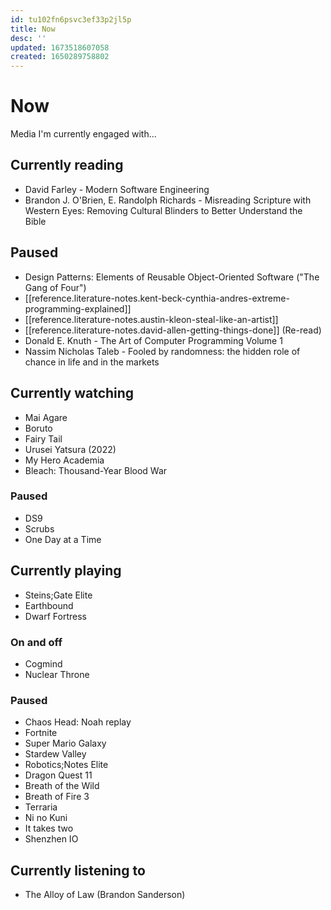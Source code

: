 ```yaml
---
id: tu102fn6psvc3ef33p2jl5p
title: Now
desc: ''
updated: 1673518607058
created: 1650289758802
---
```


# Now

Media I'm currently engaged with...

## Currently reading
- David Farley - Modern Software Engineering
- Brandon J. O'Brien, E. Randolph Richards - Misreading Scripture with Western Eyes: Removing Cultural Blinders to
  Better Understand the Bible
## Paused
- Design Patterns: Elements of Reusable Object-Oriented Software ("The Gang of Four")
- [[reference.literature-notes.kent-beck-cynthia-andres-extreme-programming-explained]]
- [[reference.literature-notes.austin-kleon-steal-like-an-artist]]
- [[reference.literature-notes.david-allen-getting-things-done]] (Re-read)
- Donald E. Knuth - The Art of Computer Programming Volume 1
- Nassim Nicholas Taleb - Fooled by randomness: the hidden role of chance in life and in the markets

## Currently watching
- Mai Agare
- Boruto
- Fairy Tail
- Urusei Yatsura (2022)
- My Hero Academia
- Bleach: Thousand-Year Blood War

### Paused
- DS9
- Scrubs
- One Day at a Time

## Currently playing
- Steins;Gate Elite
- Earthbound
- Dwarf Fortress

### On and off
- Cogmind
- Nuclear Throne

### Paused
- Chaos Head: Noah replay
- Fortnite
- Super Mario Galaxy
- Stardew Valley
- Robotics;Notes Elite
- Dragon Quest 11
- Breath of the Wild
- Breath of Fire 3
- Terraria
- Ni no Kuni
- It takes two
- Shenzhen IO

## Currently listening to
- The Alloy of Law (Brandon Sanderson)
